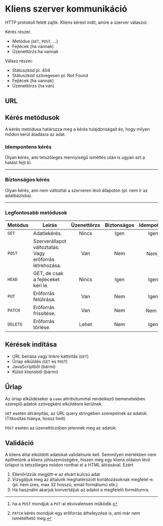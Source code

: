 # Kliens szerver kommunikáció

HTTP protokoll felett zajlik. Kliens kérést indít, amire a szerver válaszol.

Kérés részei:
- Metódus (`GET`, `POST`, ...)
- Fejlécek (ha vannak)
- Üzenettörzs ha vannak

Válasz részei:
- Státuszkód pl. 404
- Státuszkód szövegesen pl. Not Found
- Fejlécek (ha vannak)
- Üzenettörzs (ha van)

## URL

## Kérés metódusok

A kérés metódusa határozza meg a kérés tulajdonságait és, hogy milyen módon kerül átadásra az adat.

### Idempontens kérés
Olyan kérés, ami tetszőleges mennyiségű ismétlés után is ugyan azt a hatást fejti ki.

***

### Biztonságos kérés
Olyan kérés, ami nem változtat a szerveren lévő állapoton (pl. nem ír az adatbázisba).

***

### Legfontosabb metódusok

| Metódus  | Leírás                                                  | Üzenettörzs | Biztonságos | Idempotens |
|----------|---------------------------------------------------------|:-----------:|:-----------:|:----------:|
| `GET`    | Adatlekérés.                                            |    Nincs    |    Igen     |    Igen    |
| `POST`   | Szerverállapot változtatás. Vagy erőforrás létrehozása. |     Van     |     Nem     |  Nem[^1]   |
| `HEAD`   | GET, de csak a fejléceket kéri le.                      |    Nincs    |    Igen     |    Igen    |
| `PUT`    | Erőforrás felülírása.                                   |     Van     |     Nem     |    Igen    |
| `PATCH`  | Erőforrás frissítése.                                   |     Van     |     Nem     |  Nem [^2]  |
| `DELETE` | Erőforrás törlése.                                      |    Lehet    |     Nem     |    Igen    |

[^1]: ha a `POST` mondjuk a `PUT`-al ekvivalensen működik.
[^2]: `PATCH` kérés mondjuk egy erőforrás átheleyzése is, ami már nem ismételhető meg.

## Kérések indítása
- URL beírása vagy linkre kattintás (`GET`)
- Űrlap elküldés (`GET` és `POST`)
- JavaScriptből (bármi)
- Külső kliensből (bármi)

## Űrlap
Az űrlap elküldéseker a `name` attribútummal rendelkező bemenetekben szereplő adatok szövegként elküldésre kerülnek.

`GET` esetén átirányítás, az URL query stringében szerepelnek az adatok. (Titkosítás hiánya, hossz limit)

`POST` esetén az üzenettörzsben jelennek meg az adatok.

## Validáció

A kliens által elküldött adatokat validálnunk kell. Semmilyen mértékben nem építhetünk a kliens jóhiszeműségére, hiszen
még egy kliens oldalon lévő űrlapot is tetszőleges módon ronthat el a HTML átírásával. Ezért
1. Ellenőrizzük megjött-e az elvárt kulcsú adat
2. Vizsgáljuk meg az általunk meghatérozott korlátozásoknak megfelel-e. (pl. nem üres, max 32 hosszú, email formátumú stb.)
3. Ha használni akarjuk konvertáljuk az adatot a megfelelő formátumra.
